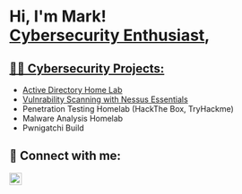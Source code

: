 <h1>Hi, I'm Mark! <br/><a href="https://www.linkedin.com/in/mark-shenouda-908708245/">Cybersecurity Enthusiast</a>, <a href=</a></h1>

<h2>👨‍💻 Cybersecurity Projects:</h2>



- [Active Directory Home Lab](https://github.com/markis22/Active-Directory/blob/main/README.md)
- [Vulnrability Scanning with Nessus Essentials](https://github.com/markis22/Vulnerability-Scanning-Management-Nessus-Essentials/blob/main/README.md)
- Penetration Testing Homelab (HackThe Box, TryHackme)
- Malware Analysis Homelab
- Pwnigatchi Build

<h2> 🤳 Connect with me:</h2>

[<img align="left" alt="JoshMadakor | LinkedIn" width="22px" src="https://www.linkedin.com/in/mark-shenouda-908708245" />][linkedin]

[linkedin]: https://linkedin.com/in/joshmadakor

<!--
**joshmadakor1/joshmadakor1** is a ✨ _special_ ✨ repository because its `README.md` (this file) appears on your GitHub profile.

Here are some ideas to get you started:

- 🔭 I’m currently working on ...
- 🌱 I’m currently learning ...
- 👯 I’m looking to collaborate on ...
- 🤔 I’m looking for help with ...
- 💬 Ask me about ...
- 📫 How to reach me: ...
- 😄 Pronouns: ...
- ⚡ Fun fact: ...
-->
